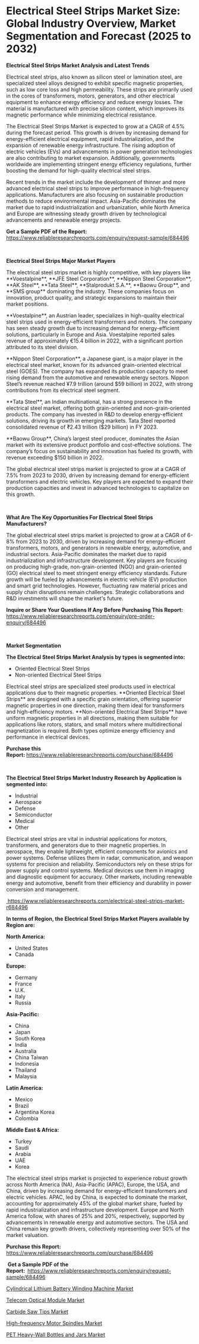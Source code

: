 <p><h1>Electrical Steel Strips Market Size: Global Industry Overview, Market Segmentation and Forecast (2025 to 2032)</h1></p><p><strong>Electrical Steel Strips Market Analysis and Latest Trends</strong></p>
<p><p>Electrical steel strips, also known as silicon steel or lamination steel, are specialized steel alloys designed to exhibit specific magnetic properties, such as low core loss and high permeability. These strips are primarily used in the cores of transformers, motors, generators, and other electrical equipment to enhance energy efficiency and reduce energy losses. The material is manufactured with precise silicon content, which improves its magnetic performance while minimizing electrical resistance.</p><p>The Electrical Steel Strips Market is expected to grow at a CAGR of 4.5% during the forecast period. This growth is driven by increasing demand for energy-efficient electrical equipment, rapid industrialization, and the expansion of renewable energy infrastructure. The rising adoption of electric vehicles (EVs) and advancements in power generation technologies are also contributing to market expansion. Additionally, governments worldwide are implementing stringent energy efficiency regulations, further boosting the demand for high-quality electrical steel strips.</p><p>Recent trends in the market include the development of thinner and more advanced electrical steel strips to improve performance in high-frequency applications. Manufacturers are also focusing on sustainable production methods to reduce environmental impact. Asia-Pacific dominates the market due to rapid industrialization and urbanization, while North America and Europe are witnessing steady growth driven by technological advancements and renewable energy projects.</p></p>
<p><strong>Get a Sample PDF of the Report:&nbsp;</strong> <a href="https://www.reliableresearchreports.com/enquiry/request-sample/684496?utm_campaign=114&utm_medium=2&utm_source=Github&utm_content=ia&utm_term=20012025&utm_id=electrical-steel-strips">https://www.reliableresearchreports.com/enquiry/request-sample/684496</a></p>
<p>&nbsp;</p>
<p><strong>Electrical Steel Strips Major Market Players</strong></p>
<p><p>The electrical steel strips market is highly competitive, with key players like **Voestalpine**, **JFE Steel Corporation**, **Nippon Steel Corporation**, **AK Steel**, **Tata Steel**, **Stalprodukt S.A.**, **Baowu Group**, and **SMS group** dominating the industry. These companies focus on innovation, product quality, and strategic expansions to maintain their market positions.</p><p>**Voestalpine**, an Austrian leader, specializes in high-quality electrical steel strips used in energy-efficient transformers and motors. The company has seen steady growth due to increasing demand for energy-efficient solutions, particularly in Europe and Asia. Voestalpine reported sales revenue of approximately €15.4 billion in 2022, with a significant portion attributed to its steel division.</p><p>**Nippon Steel Corporation**, a Japanese giant, is a major player in the electrical steel market, known for its advanced grain-oriented electrical steel (GOES). The company has expanded its production capacity to meet rising demand from the automotive and renewable energy sectors. Nippon Steel’s revenue reached ¥7.9 trillion (around $59 billion) in 2022, with strong contributions from its electrical steel segment.</p><p>**Tata Steel**, an Indian multinational, has a strong presence in the electrical steel market, offering both grain-oriented and non-grain-oriented products. The company has invested in R&D to develop energy-efficient solutions, driving its growth in emerging markets. Tata Steel reported consolidated revenue of ₹2.43 trillion ($29 billion) in FY 2023.</p><p>**Baowu Group**, China’s largest steel producer, dominates the Asian market with its extensive product portfolio and cost-effective solutions. The company’s focus on sustainability and innovation has fueled its growth, with revenue exceeding $150 billion in 2022.</p><p>The global electrical steel strips market is projected to grow at a CAGR of 7.5% from 2023 to 2030, driven by increasing demand for energy-efficient transformers and electric vehicles. Key players are expected to expand their production capacities and invest in advanced technologies to capitalize on this growth.</p></p>
<p>&nbsp;</p>
<p><strong>What Are The Key Opportunities For Electrical Steel Strips Manufacturers?</strong></p>
<p><p>The global electrical steel strips market is projected to grow at a CAGR of 6-8% from 2023 to 2030, driven by increasing demand for energy-efficient transformers, motors, and generators in renewable energy, automotive, and industrial sectors. Asia-Pacific dominates the market due to rapid industrialization and infrastructure development. Key players are focusing on producing high-grade, non-grain-oriented (NGO) and grain-oriented (GO) electrical steel to meet stringent energy efficiency standards. Future growth will be fueled by advancements in electric vehicle (EV) production and smart grid technologies. However, fluctuating raw material prices and supply chain disruptions remain challenges. Strategic collaborations and R&D investments will shape the market's future.</p></p>
<p><strong>Inquire or Share Your Questions If Any Before Purchasing This Report:</strong> <a href="https://www.reliableresearchreports.com/enquiry/pre-order-enquiry/684496?utm_campaign=114&utm_medium=2&utm_source=Github&utm_content=ia&utm_term=20012025&utm_id=electrical-steel-strips">https://www.reliableresearchreports.com/enquiry/pre-order-enquiry/684496</a></p>
<p>&nbsp;</p>
<p><strong>Market Segmentation</strong></p>
<p><strong>The Electrical Steel Strips Market Analysis by types is segmented into:</strong></p>
<p><ul><li>Oriented Electrical Steel Strips</li><li>Non-oriented Electrical Steel Strips</li></ul></p>
<p><p>Electrical steel strips are specialized steel products used in electrical applications due to their magnetic properties. **Oriented Electrical Steel Strips** are designed with a specific grain orientation, offering superior magnetic properties in one direction, making them ideal for transformers and high-efficiency motors. **Non-oriented Electrical Steel Strips** have uniform magnetic properties in all directions, making them suitable for applications like rotors, stators, and small motors where multidirectional magnetization is required. Both types optimize energy efficiency and performance in electrical devices.</p></p>
<p><strong>Purchase this Report:&nbsp;</strong><a href="https://www.reliableresearchreports.com/purchase/684496?utm_campaign=114&utm_medium=2&utm_source=Github&utm_content=ia&utm_term=20012025&utm_id=electrical-steel-strips">https://www.reliableresearchreports.com/purchase/684496</a></p>
<p>&nbsp;</p>
<p><strong>The Electrical Steel Strips Market Industry Research by Application is segmented into:</strong></p>
<p><ul><li>Industrial</li><li>Aerospace</li><li>Defense</li><li>Semiconductor</li><li>Medical</li><li>Other</li></ul></p>
<p><p>Electrical steel strips are vital in industrial applications for motors, transformers, and generators due to their magnetic properties. In aerospace, they enable lightweight, efficient components for avionics and power systems. Defense utilizes them in radar, communication, and weapon systems for precision and reliability. Semiconductors rely on these strips for power supply and control systems. Medical devices use them in imaging and diagnostic equipment for accuracy. Other markets, including renewable energy and automotive, benefit from their efficiency and durability in power conversion and management.</p></p>
<p><a href="https://www.reliableresearchreports.com/electrical-steel-strips-market-r684496?utm_campaign=114&utm_medium=2&utm_source=Github&utm_content=ia&utm_term=20012025&utm_id=electrical-steel-strips">&nbsp;https://www.reliableresearchreports.com/electrical-steel-strips-market-r684496</a></p>
<p><strong>In terms of Region, the Electrical Steel Strips Market Players available by Region are:</strong></p>
<p>
    <p> <strong> North America: </strong>
        <ul>
            <li>United States</li>
            <li>Canada</li>
        </ul>
        </p> 
    <p> <strong> Europe: </strong>
        <ul>
            <li>Germany</li>
            <li>France</li>
            <li>U.K.</li>
            <li>Italy</li>
            <li>Russia</li>
        </ul>
        </p> 
    <p> <strong> Asia-Pacific: </strong>
        <ul>
            <li>China</li>
            <li>Japan</li>
            <li>South Korea</li>
            <li>India</li>
            <li>Australia</li>
            <li>China Taiwan</li>
            <li>Indonesia</li>
            <li>Thailand</li>
            <li>Malaysia</li>
        </ul>
        </p> 
    <p> <strong> Latin America: </strong>
        <ul>
            <li>Mexico</li>
            <li>Brazil</li>
            <li>Argentina Korea</li>
            <li>Colombia</li>
        </ul>
        </p> 
    <p> <strong> Middle East & Africa: </strong>
        <ul>
            <li>Turkey</li>
            <li>Saudi</li>
            <li>Arabia</li>
            <li>UAE</li>
            <li>Korea</li>
        </ul>
    </p>
    </p>
<p><p>The electrical steel strips market is projected to experience robust growth across North America (NA), Asia-Pacific (APAC), Europe, the USA, and China, driven by increasing demand for energy-efficient transformers and electric vehicles. APAC, led by China, is expected to dominate the market, accounting for approximately 45% of the global market share, fueled by rapid industrialization and infrastructure development. Europe and North America follow, with shares of 25% and 20%, respectively, supported by advancements in renewable energy and automotive sectors. The USA and China remain key growth drivers, collectively representing over 50% of the market valuation.</p></p>
<p><strong>Purchase this Report: </strong><a href="https://www.reliableresearchreports.com/purchase/684496?utm_campaign=114&utm_medium=2&utm_source=Github&utm_content=ia&utm_term=20012025&utm_id=electrical-steel-strips">https://www.reliableresearchreports.com/purchase/684496</a></p>
<p>&nbsp;<strong>Get a Sample PDF of the Report:&nbsp;&nbsp;</strong><a href="https://www.reliableresearchreports.com/enquiry/request-sample/684496?utm_campaign=114&utm_medium=2&utm_source=Github&utm_content=ia&utm_term=20012025&utm_id=electrical-steel-strips">https://www.reliableresearchreports.com/enquiry/request-sample/684496</a></p>
<p><strong></strong></p>
<p><p><a href="https://github.com/shondapmbau/Market-Research-Report-List-1/blob/main/cylindrical-lithium-battery-winding-machine-market.md?utm_campaign=114&utm_medium=2&utm_source=Github&utm_content=ia&utm_term=20012025&utm_id=electrical-steel-strips">Cylindrical Lithium Battery Winding Machine Market</a></p><p><a href="https://github.com/rahu1506/Market-Research-Report-List-6/blob/main/telecom-optical-module-market.md?utm_campaign=114&utm_medium=2&utm_source=Github&utm_content=ia&utm_term=20012025&utm_id=electrical-steel-strips">Telecom Optical Module Market</a></p><p><a href="https://github.com/MonroeBullock54/Market-Research-Report-List-1/blob/main/carbide-saw-tips-market.md?utm_campaign=114&utm_medium=2&utm_source=Github&utm_content=ia&utm_term=20012025&utm_id=electrical-steel-strips">Carbide Saw Tips Market</a></p><p><a href="https://github.com/skerretflossie9297/Market-Research-Report-List-1/blob/main/high-frequency-motor-spindles-market.md?utm_campaign=114&utm_medium=2&utm_source=Github&utm_content=ia&utm_term=20012025&utm_id=electrical-steel-strips">High-frequency Motor Spindles Market</a></p><p><a href="https://github.com/alberthagorsuch/Market-Research-Report-List-1/blob/main/pet-heavy-wall-bottles-and-jars-market.md?utm_campaign=114&utm_medium=2&utm_source=Github&utm_content=ia&utm_term=20012025&utm_id=electrical-steel-strips">PET Heavy-Wall Bottles and Jars Market</a></p></p>